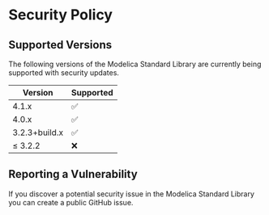# Security Policy

## Supported Versions

The following versions of the Modelica Standard Library are currently being supported with security updates.

| Version       | Supported          |
| ------------- | ------------------ |
| 4.1.x         | :white_check_mark: |
| 4.0.x         | :white_check_mark: |
| 3.2.3+build.x | :white_check_mark: |
| ≤ 3.2.2       | :x:                |

## Reporting a Vulnerability

If you discover a potential security issue in the Modelica Standard Library you can create a public GitHub issue.
